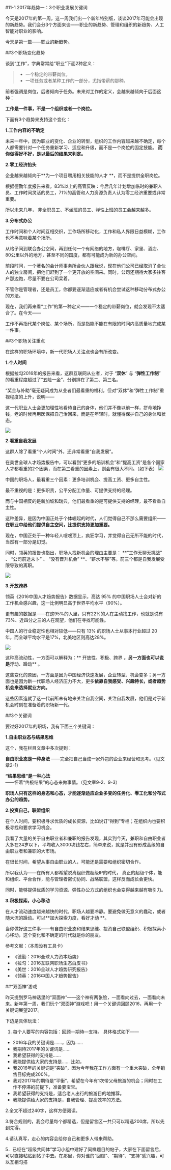 #11-1 2017年趋势一：3个职业发展关键词 

今天是2017年的第一周，这一周我们出一个新年特别版，谈谈2017年可能会出现的新趋势。我们会分3个方面来谈——职业的新趋势、管理和组织的新趋势、人工智能对职业的影响。

今天是第一篇——职业的新趋势。

##3个职场变化趋势

谈到“工作”，字典常常给“职业”下面2种定义：
>- 一个稳定的带薪岗位。
>- 一项任务或者某种工作的一部分，尤指带薪的那种。

前者强调是岗位，后者倾向于任务。未来对工作的定义，会越来越倾向于后面这种：

**工作是一件事，不是一个组织或者一个岗位。**

下面有3个趋势来支持这个变化：

**1.工作内容的不确定**

未来一年中，因为职业的变化、企业的转型，组织的工作内容越来越不确定，每个人都需要针对一个任务重新学习、适应和升级，而不是一个岗位的固定技能。 **而你做得好不好，是以最后的结果来判定。**

**2.零工经济抬头**

企业越来越倾向于**为一个项目聘用相关技能的人才 **，而不是提供全职岗位。

根据德勤年度报告来看，83%以上的高管反映：今后几年计划增加临时的兼职人员、工作时间灵活的员工，71%的高管和人力资源负责人认为零工经济重要或非常重要。

所以未来几年， 非全职员工、不坐班的员工、弹性上班的员工会越来越多。

**3.分布式办公**

工作时间和个人时间互相交织，工作场所移动化，工作和私人界限日益模糊，工作也不再意味着某个场所。

从格子间到联合办公空间，再到任何一个有网络的地方，咖啡厅、家里、酒店、80公里以外的地方，甚至不同的国度，都有可能成为新的办公空间。

前段时间，一个著名的会计师事务所合伙人跟我说，现在他们公司已经取消了合伙人的独立房间，把他们赶到了一个更开放的空间来。同时，公司还期待大家多往客户那边跑，尽量不要在公司呆着。

不管你是管理者，还是员工，你都要逐渐适应或者有机会尝试这种移动分布式办公的方法。

现在，我们再来看“工作”的第一种定义——一个稳定的带薪岗位，就会发现不太适合了。在今天—— 

工作不再指代某个岗位、某个场所，而是指能不能在有限的时间内高质量地完成某一件事。

##3个职场关注重点

在这样的职场环境中，新一代职场人关注点也会有所改变。

**1.个人时间**

根据拉勾2016年的报告来看，这群互联网从业者，对于 “**双休**” 与 “**弹性工作制**” 的看重程度超过了“五险一金”，分别排在了第二、第三名。

“奖金与补助”毫无疑问成为从业者们最看重的福利，但对“双休”和“弹性工作制”重视程度的上升，说明——

这一代职业人士会更加理性地看待自己的身体，他们并不像以前一样，拼命地挣钱，老的时候再用医保把自己治回来，而是在年轻时，就懂得保护自己的身体和状态。

![](./_image/img_1507.jpg)


**2.看重自我发展**

这群人除了看重“个人时间”外，还非常看重“自我发展”。

在美世全球人才趋势报告中，可以看到“更多的培训机会”和“提高工资”是各个国家人才都看重的2个因素，而在第三看重的因素上，则会有很大不同。（如下表）
![](./_image/img_1508.jpg)


中国的职场人，最看重三个因素：更多培训机会、提高工资、更多自主性。

最不重视的是：更多职责，公平分配工作量、可提供支持的经理。

而与中国相反的是新加坡和瑞典，他们最看重的是可提供支持的经理，最不看重自主性。

这种差异，是因为中国正处于个体崛起的时代，人们觉得自己不那么需要组织—— **在职业中给他们提供自主空间，比提供支持更加重要。** 

现在，中国正处于一种年轻人嗖嗖顶上，疯狂学习，并觉得自己无所不能的时代，当然有一部分是幻觉。

同时，领英的报告也指出，职场人找新机会的理由主要是： **“工作无聊无挑战” 、 “公司前途未卜” 、 “没有晋升机会” **、“薪水不够”等。前三个都是自我发展受限导致的离职。

![](./_image/img_1509.jpg)

**3.开放跨界**

领英《2016中国人才趋势报告》数据显示，高达 95% 的中国职场人士会对新的工作机会感兴趣，这一比例明显高于世界平均水平（90%）。

更有趣的数据是——在这95%的人里，只有22%的人在主动找工作，也就是说有73%、近四分之三的人在观望，他们在寻找可能性。

中国人的行业稳定性也相对较低——只有 13% 的职场人士从事本行业超过 20 年，而全球平均水平是17%，北美地区则高达28%。

![](./_image/img_1510.jpg)

这种高流动性，一方面可以解释为：** 开放性、积极、跨界 **，另一方面也可以说是**浮动、躁动** 。

这些变化的原因，一方面是因为中国经济快速发展，企业转型、机会变多；另一方面也是因为新一代职场人经济压力不大，更多**依靠自我感受、兴趣特长，或者趋势机会来选择就业方向。**

这些因素造就了这一代前所未有地来关注自我空间，关注自我发展，他们是对于新机会时刻在准备着的职场新一代。

##3个关键词

要过好2017年的职场，我有下面三个关键词：

**1.自由职业态与结果思维**

这个，我在栏目文章中多次提到：

**自由职业态是一种身法** ——完全把自己当成一家外包的企业来经营和思考。（见文章2-1）

**“结果思维”是一种心法** ——怀着“终极结果”的心态来做事情。（见文章9-2、9-3）

**职场人只有这样的身态和心态，才能逐渐适应企业多变的任务化、零工化和分布式办公的趋势。**

**2.投资自己，联盟组织**

在个人时间，要积极寻求优质的成长资源，比如说订“得到”专栏；在组织内也要积极寻找和要求学习机会。

我看了大量的关于自由职业者和兼职的报告发现，其实到今天，兼职和自由职业者大多在24岁以下，平均收入3000块钱左右，简单来说，就是并没有形成高级的自由职业者和兼职的大市场。

在很长时间，希望从事自由职业的人，可能还是需要和组织密切合作。

所以我认为——在所有人都希望脱离组织做超级IP的时代，  真正的超级个体，能和组织、平台合作，能与管理者密切协同、战略联盟，这样反而成长会更快。

同时，能够提供优质的学习资源、弹性办公方式的组织也会变得越来越有吸引力。

**3.积极探索，小心移动**

在人才流动速度越来越快的时代，职场人越要冷静。要避免做无意义的蠢动，或者随大流的躁动。可以**加大探索力度，看好才动 **。

当你做好这三件事——有自由职业态和结果思维、投资自己联盟组织、积极探索小心移动，这个变化和不确定的时代就是你的朋友。

参考文献：（本周没有工具卡）
- 《德勤：2016全球人力资本趋势》
- 《拉勾：2016互联网职场生态白皮书》
- 《美世：2016全球人才趋势研究报告》
- 《领英：2016中国人才趋势报告》

##“双面神”游戏

昨天提到罗马神话里的“双面神”——这个神有两张脸，一面看向过去，一面看向未来。新年第一周，我们玩个“双面神”游戏吧！用一个关键词回顾2016，再用一个关键词展望2017。

下边是具体玩法：

1.	每个人要写的内容包括：回顾—期待—支持。
具体格式如下——
- 2016年我的关键词是……，因为…… 
- 我期待2017年的关键词是……
- 我希望获得的支持是……
- 我能提供给大家的支持是……
比如，
- 我2016年的关键词是“突破”，因为今年我在工作方面有一个重大突破，全年销售目标完成200%。
- 我对2017年的期待是“平衡”，希望在今年有1次带父母旅游的机会；同时在工作不停滞的前提下，准备要宝宝。
- 我希望获得的支持是，适合老人出行的旅游目的地推荐。
- 我能提供给大家的支持是，自我管理、提高效率的方法。

2.全文不超过240字，这样方便阅读。

3.符合规则的，我会尽量每个都精选，但是留言区一共只可以精选200席，所以先到先得。

4.请认真写，走心的内容会给你自己和更多人带来帮助。

5．已经在“超级共同体”学习小组中建好了同样题目的帖子，大家在下面留言后，可以直接粘贴到帖子中去。在那里，你对谁的“回顾”、“期待”、“支持”感兴趣，可以互相勾搭